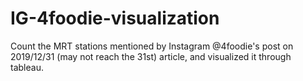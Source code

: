# IG-4foodie-visualization
Count the MRT stations mentioned by Instagram @4foodie's post on 2019/12/31 (may not reach the 31st) article, and visualized it through tableau.

